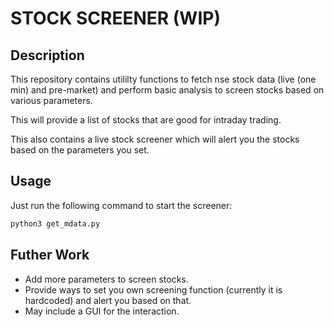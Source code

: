 # STOCK SCREENER (WIP)

## Description

This repository contains utililty functions to fetch nse stock data (live (one min) and pre-market) and perform basic analysis to screen stocks based on various parameters.

This will provide a list of stocks that are good for intraday trading.

This also contains a live stock screener which will alert you the stocks based on the parameters you set.

## Usage

Just run the following command to start the screener:

```bash
python3 get_mdata.py
```

## Futher Work

- Add more parameters to screen stocks.
- Provide ways to set you own screening function (currently it is hardcoded) and alert you based on that.
- May include a GUI for the interaction.
